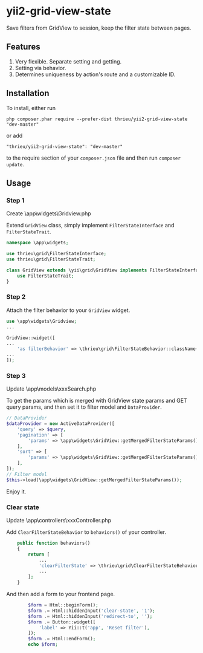 # yii2-grid-view-state
Save filters from GridView to session, keep the filter state between pages.

## Features
1. Very flexible. Separate setting and getting.
2. Setting via behavior.
3. Determines uniqueness by action's route and a customizable ID.

## Installation

To install, either run

```
php composer.phar require --prefer-dist thrieu/yii2-grid-view-state "dev-master"
```
    
or add
    
```
"thrieu/yii2-grid-view-state": "dev-master"
```
    
to the require section of your `composer.json` file and then run `composer update`.

## Usage
### Step 1
Create \app\widgets\Gridview.php

Extend `GridView` class, simply implement `FilterStateInterface` and `FilterStateTrait`.
```php
namespace \app\widgets;

use thrieu\grid\FilterStateInterface;
use thrieu\grid\FilterStateTrait;

class GridView extends \yii\grid\GridView implements FilterStateInterface {
    use FilterStateTrait;
}
```
### Step 2
Attach the filter behavior to your `GridView` widget.
```php
use \app\widgets\Gridview;
...

GridView::widget([
...
    'as filterBehavior' => \thrieu\grid\FilterStateBehavior::className(),
...
]);
```
### Step 3
Update \app\models\xxxSearch.php

To get the params which is merged with GridView state params and GET query params, and then set it to filter model and `DataProvider`.
```php
// DataProvider
$dataProvider = new ActiveDataProvider([
    'query' => $query,
    'pagination' => [
        'params' => \app\widgets\GridView::getMergedFilterStateParams(),
    ],
    'sort' => [
        'params' => \app\widgets\GridView::getMergedFilterStateParams(),
    ],
]);
// Filter model
$this->load(\app\widgets\GridView::getMergedFilterStateParams());

```

Enjoy it.

### Clear state
Update \app\controllers\xxxController.php

Add `ClearFilterStateBehavior` to `behaviors()` of your controller.
```php
    public function behaviors()
    {
        return [
            ...
            'clearFilterState' => \thrieu\grid\ClearFilterStateBehavior::className(),
            ...
        ];
    }

```
And then add a form to your frontend page.
```php
        $form = Html::beginForm();
        $form .= Html::hiddenInput('clear-state', '1');
        $form .= Html::hiddenInput('redirect-to', '');
        $form .= Button::widget([
            'label' => Yii::t('app', 'Reset filter'),
        ]);
        $form .= Html::endForm();
        echo $form;
```
